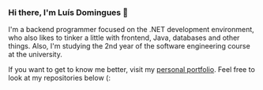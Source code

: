 <h3>Hi there, I'm Luís Domingues 👋</h3>

<p>I'm a backend programmer focused on the .NET development environment, who also likes to tinker a little with frontend, Java, databases and other things. Also, I'm studying the 2nd year of the software engineering course at the university.</p>

If you want to get to know me better, visit my [personal portfolio](https://github.com/luis-domingues/portfolio). Feel free to look at my repositories below (:
